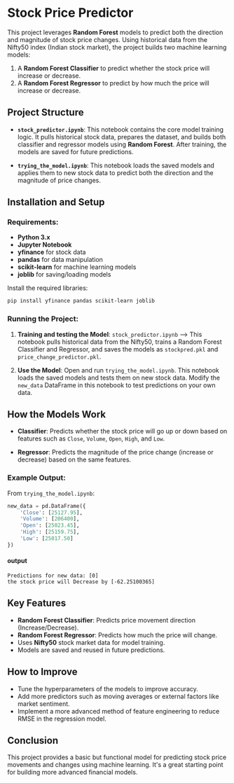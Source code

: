 # Stock Price Predictor

This project leverages **Random Forest** models to predict both the direction and magnitude of stock price changes. Using historical data from the Nifty50 index (Indian stock market), the project builds two machine learning models:

1. A **Random Forest Classifier** to predict whether the stock price will increase or decrease.
2. A **Random Forest Regressor** to predict by how much the price will increase or decrease.

## Project Structure

- **`stock_predictor.ipynb`**: 
  This notebook contains the core model training logic. It pulls historical stock data, prepares the dataset, and builds both classifier and regressor models using **Random Forest**. After training, the models are saved for future predictions.

- **`trying_the_model.ipynb`**: 
  This notebook loads the saved models and applies them to new stock data to predict both the direction and the magnitude of price changes. 

## Installation and Setup

### Requirements:
- **Python 3.x**
- **Jupyter Notebook**
- **yfinance** for stock data
- **pandas** for data manipulation
- **scikit-learn** for machine learning models
- **joblib** for saving/loading models

Install the required libraries:
```bash
pip install yfinance pandas scikit-learn joblib
```

### Running the Project:

1. **Training and testing the Model**:
   `stock_predictor.ipynb` --> This notebook pulls historical data from the Nifty50, trains a Random Forest Classifier and Regressor, and saves the models as `stockpred.pkl` and `price_change_predictor.pkl`.

2. **Use the Model**:
   Open and run `trying_the_model.ipynb`. This notebook loads the saved models and tests them on new stock data. Modify the `new_data` DataFrame in this notebook to test predictions on your own data.

## How the Models Work

- **Classifier**: 
  Predicts whether the stock price will go up or down based on features such as `Close`, `Volume`, `Open`, `High`, and `Low`.
  
- **Regressor**: 
  Predicts the magnitude of the price change (increase or decrease) based on the same features.

### Example Output:
From `trying_the_model.ipynb`:
```python
new_data = pd.DataFrame({
    'Close': [25127.95],
    'Volume': [206400],
    'Open': [25023.45],
    'High': [25159.75],
    'Low': [25017.50]
})
```
#### output
```output
Predictions for new data: [0]
the stock price will Decrease by [-62.25100365]
```
## Key Features

- **Random Forest Classifier**: Predicts price movement direction (Increase/Decrease).
- **Random Forest Regressor**: Predicts how much the price will change.
- Uses **Nifty50** stock market data for model training.
- Models are saved and reused in future predictions.

## How to Improve

- Tune the hyperparameters of the models to improve accuracy.
- Add more predictors such as moving averages or external factors like market sentiment.
- Implement a more advanced method of feature engineering to reduce RMSE in the regression model.

## Conclusion

This project provides a basic but functional model for predicting stock price movements and changes using machine learning. It's a great starting point for building more advanced financial models.
